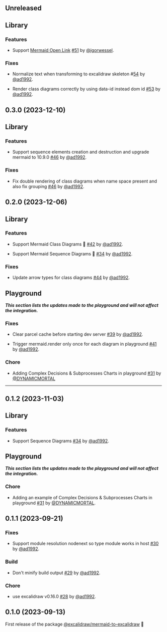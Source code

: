 ## Unreleased

## Library

### Features

- Support [Mermaid Open Link](https://mermaid.js.org/syntax/flowchart.html#an-open-link) [#51](https://github.com/excalidraw/mermaid-to-excalidraw/pull/51) by [@igorwessel](https://github.com/igorwessel).

### Fixes

- Normalize text when transforming to excalidraw skeleton #[54](https://github.com/excalidraw/mermaid-to-excalidraw/pull/54) by [@ad1992](https://github.com/ad1992).

- Render class diagrams correctly by using data-id instead dom id [#53](https://github.com/excalidraw/mermaid-to-excalidraw/pull/53) by [@ad1992](https://github.com/ad1992).

## 0.3.0 (2023-12-10)

## Library

### Features

- Support sequence elements creation and destruction and upgrade mermaid to 10.9.0 [#46](https://github.com/excalidraw/mermaid-to-excalidraw/pull/46) by [@ad1992](https://github.com/ad1992).

### Fixes

- Fix double rendering of class diagrams when name space present and also fix grouping [#46](https://github.com/excalidraw/mermaid-to-excalidraw/pull/46) by [@ad1992](https://github.com/ad1992).

## 0.2.0 (2023-12-06)

## Library

### Features

- Support Mermaid Class Diagrams 🥳 [#42](https://github.com/excalidraw/mermaid-to-excalidraw/pull/42) by [@ad1992](https://github.com/ad1992).

- Support Mermaid Sequence Diagrams 🥳 [#34](https://github.com/excalidraw/mermaid-to-excalidraw/pull/34) by [@ad1992](https://github.com/ad1992).

### Fixes

- Update arrow types for class diagrams [#44](https://github.com/excalidraw/mermaid-to-excalidraw/pull/44) by [@ad1992](https://github.com/ad1992).

## Playground

**_This section lists the updates made to the playground and will not affect the integration._**

### Fixes

- Clear parcel cache before starting dev server [#39](https://github.com/excalidraw/mermaid-to-excalidraw/pull/39) by [@ad1992](https://github.com/ad1992).

- Trigger mermaid.render only once for each diagram in playground [#41](https://github.com/excalidraw/mermaid-to-excalidraw/pull/41) by [@ad1992](https://github.com/ad1992).

### Chore

- Adding Complex Decisions & Subprocesses Charts in playground [#31](https://github.com/excalidraw/mermaid-to-excalidraw/pull/31) by [@DYNAMICMORTAL](https://github.com/DYNAMICMORTAL)

---

## 0.1.2 (2023-11-03)

## Library

### Features

- Support Sequence Diagrams [#34](https://github.com/excalidraw/mermaid-to-excalidraw/pull/34) by [@ad1992](https://github.com/ad1992).

## Playground

**_This section lists the updates made to the playground and will not affect the integration._**

### Chore

- Adding an example of Complex Decisions & Subprocesses Charts in playground [#31](https://github.com/excalidraw/mermaid-to-excalidraw/pull/31) by [@DYNAMICMORTAL](https://github.com/DYNAMICMORTAL).

## 0.1.1 (2023-09-21)

### Fixes

- Support module resolution nodenext so type module works in host [#30](https://github.com/excalidraw/mermaid-to-excalidraw/pull/30) by [@ad1992](https://github.com/ad1992).

### Build

- Don't minify build output [#29](https://github.com/excalidraw/mermaid-to-excalidraw/pull/29) by [@ad1992](https://github.com/ad1992).

### Chore

- use excalidraw v0.16.0 [#28](https://github.com/excalidraw/mermaid-to-excalidraw/pull/28) by [@ad1992](https://github.com/ad1992).

## 0.1.0 (2023-09-13)

First release of the package [@excalidraw/mermaid-to-excalidraw](https://www.npmjs.com/package/@excalidraw/mermaid-to-excalidraw?activeTab=versions) 🎉

